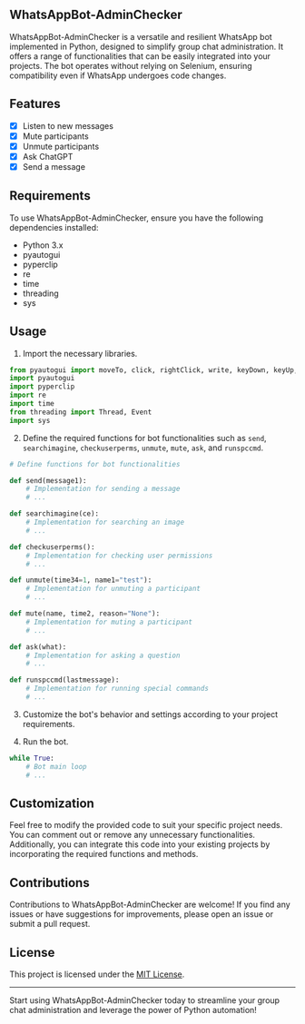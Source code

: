 ## WhatsAppBot-AdminChecker

WhatsAppBot-AdminChecker is a versatile and resilient WhatsApp bot implemented in Python, designed to simplify group chat administration. It offers a range of functionalities that can be easily integrated into your projects. The bot operates without relying on Selenium, ensuring compatibility even if WhatsApp undergoes code changes.

## Features

- [x] Listen to new messages
- [x] Mute participants
- [x] Unmute participants
- [x] Ask ChatGPT
- [x] Send a message

## Requirements

To use WhatsAppBot-AdminChecker, ensure you have the following dependencies installed:

- Python 3.x
- pyautogui
- pyperclip
- re
- time
- threading
- sys

## Usage

1. Import the necessary libraries.

```python
from pyautogui import moveTo, click, rightClick, write, keyDown, keyUp, hotkey, scroll
import pyautogui
import pyperclip
import re
import time
from threading import Thread, Event
import sys
```

2. Define the required functions for bot functionalities such as `send`, `searchimagine`, `checkuserperms`, `unmute`, `mute`, `ask`, and `runspccmd`.

```python
# Define functions for bot functionalities

def send(message1):
    # Implementation for sending a message
    # ...

def searchimagine(ce):
    # Implementation for searching an image
    # ...

def checkuserperms():
    # Implementation for checking user permissions
    # ...

def unmute(time34=1, name1="test"):
    # Implementation for unmuting a participant
    # ...

def mute(name, time2, reason="None"):
    # Implementation for muting a participant
    # ...

def ask(what):
    # Implementation for asking a question
    # ...

def runspccmd(lastmessage):
    # Implementation for running special commands
    # ...
```

3. Customize the bot's behavior and settings according to your project requirements.

4. Run the bot.

```python
while True:
    # Bot main loop
    # ...
```

## Customization

Feel free to modify the provided code to suit your specific project needs. You can comment out or remove any unnecessary functionalities. Additionally, you can integrate this code into your existing projects by incorporating the required functions and methods.

## Contributions

Contributions to WhatsAppBot-AdminChecker are welcome! If you find any issues or have suggestions for improvements, please open an issue or submit a pull request.

## License

This project is licensed under the [MIT License](LICENSE).

---

Start using WhatsAppBot-AdminChecker today to streamline your group chat administration and leverage the power of Python automation!
